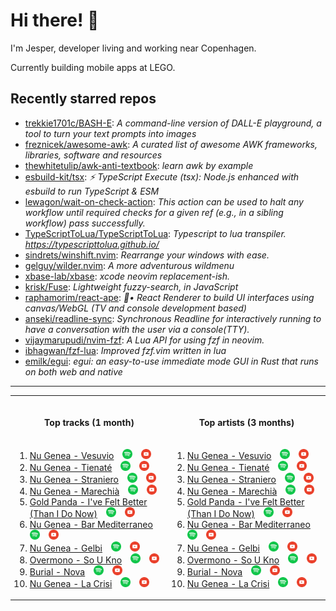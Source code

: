 <h1>Hi there! 👋</h1>

<p>I'm Jesper, developer living and working near Copenhagen.</p>

<p>Currently building mobile apps at LEGO.</p>

<h2>Recently starred repos</h2>

<!-- stars_begin -->

- [trekkie1701c/BASH-E](https://github.com/trekkie1701c/BASH-E): <em>A command-line version of DALL-E playground, a tool to turn your text prompts into images</em>
- [freznicek/awesome-awk](https://github.com/freznicek/awesome-awk): <em>A curated list of awesome AWK frameworks, libraries, software and resources</em>
- [thewhitetulip/awk-anti-textbook](https://github.com/thewhitetulip/awk-anti-textbook): <em>learn awk by example</em>
- [esbuild-kit/tsx](https://github.com/esbuild-kit/tsx): <em>⚡️ TypeScript Execute (tsx): Node.js enhanced with esbuild to run TypeScript & ESM</em>
- [lewagon/wait-on-check-action](https://github.com/lewagon/wait-on-check-action): <em>This action can be used to halt any workflow until required checks for a given ref (e.g., in a sibling workflow) pass successfully. </em>
- [TypeScriptToLua/TypeScriptToLua](https://github.com/TypeScriptToLua/TypeScriptToLua): <em>Typescript to lua transpiler. https://typescripttolua.github.io/</em>
- [sindrets/winshift.nvim](https://github.com/sindrets/winshift.nvim): <em>Rearrange your windows with ease.</em>
- [gelguy/wilder.nvim](https://github.com/gelguy/wilder.nvim): <em>A more adventurous wildmenu</em>
- [xbase-lab/xbase](https://github.com/xbase-lab/xbase): <em>xcode neovim replacement-ish. </em>
- [krisk/Fuse](https://github.com/krisk/Fuse): <em>Lightweight fuzzy-search, in JavaScript</em>
- [raphamorim/react-ape](https://github.com/raphamorim/react-ape): <em>🦍• React Renderer to build UI interfaces using canvas/WebGL (TV and console development based)</em>
- [anseki/readline-sync](https://github.com/anseki/readline-sync): <em>Synchronous Readline for interactively running to have a conversation with the user via a console(TTY).</em>
- [vijaymarupudi/nvim-fzf](https://github.com/vijaymarupudi/nvim-fzf): <em>A Lua API for using fzf in neovim.</em>
- [ibhagwan/fzf-lua](https://github.com/ibhagwan/fzf-lua): <em>Improved fzf.vim written in lua</em>
- [emilk/egui](https://github.com/emilk/egui): <em>egui: an easy-to-use immediate mode GUI in Rust that runs on both web and native</em>
<!-- stars_end -->

<hr>

<table>

<tr>

<th align="center">
<img width="415" height="1">
<p>Top tracks (1 month)</p>
</th>

<th>
<img width="415" height="1">
<p>Top artists (3 months)</p>
</th>

</tr>

<tr>

<td>

<!-- tracks_begin -->

1. [Nu Genea - Vesuvio](https://www.last.fm/music/Nu+Genea/_/Vesuvio) [<img alt="spotify" width="16px" src="assets/spotify.png" />](https://open.spotify.com/search/Nu%20Genea%20Vesuvio) [<img alt="youtube" width="16px" src="assets/youtube.png" />](https://www.youtube.com/results?search_query=Nu%20Genea%20Vesuvio)
2. [Nu Genea - Tienaté](https://www.last.fm/music/Nu+Genea/_/Tienat%C3%A9) [<img alt="spotify" width="16px" src="assets/spotify.png" />](https://open.spotify.com/search/Nu%20Genea%20Tienat%C3%A9) [<img alt="youtube" width="16px" src="assets/youtube.png" />](https://www.youtube.com/results?search_query=Nu%20Genea%20Tienat%C3%A9)
3. [Nu Genea - Straniero](https://www.last.fm/music/Nu+Genea/_/Straniero) [<img alt="spotify" width="16px" src="assets/spotify.png" />](https://open.spotify.com/search/Nu%20Genea%20Straniero) [<img alt="youtube" width="16px" src="assets/youtube.png" />](https://www.youtube.com/results?search_query=Nu%20Genea%20Straniero)
4. [Nu Genea - Marechià](https://www.last.fm/music/Nu+Genea/_/Marechi%C3%A0) [<img alt="spotify" width="16px" src="assets/spotify.png" />](https://open.spotify.com/search/Nu%20Genea%20Marechi%C3%A0) [<img alt="youtube" width="16px" src="assets/youtube.png" />](https://www.youtube.com/results?search_query=Nu%20Genea%20Marechi%C3%A0)
5. [Gold Panda - I've Felt Better (Than I Do Now)](<https://www.last.fm/music/Gold+Panda/_/I%27ve+Felt+Better+(Than+I+Do+Now)>) [<img alt="spotify" width="16px" src="assets/spotify.png" />](<https://open.spotify.com/search/Gold%20Panda%20I've%20Felt%20Better%20(Than%20I%20Do%20Now)>) [<img alt="youtube" width="16px" src="assets/youtube.png" />](<https://www.youtube.com/results?search_query=Gold%20Panda%20I've%20Felt%20Better%20(Than%20I%20Do%20Now)>)
6. [Nu Genea - Bar Mediterraneo](https://www.last.fm/music/Nu+Genea/_/Bar+Mediterraneo) [<img alt="spotify" width="16px" src="assets/spotify.png" />](https://open.spotify.com/search/Nu%20Genea%20Bar%20Mediterraneo) [<img alt="youtube" width="16px" src="assets/youtube.png" />](https://www.youtube.com/results?search_query=Nu%20Genea%20Bar%20Mediterraneo)
7. [Nu Genea - Gelbi](https://www.last.fm/music/Nu+Genea/_/Gelbi) [<img alt="spotify" width="16px" src="assets/spotify.png" />](https://open.spotify.com/search/Nu%20Genea%20Gelbi) [<img alt="youtube" width="16px" src="assets/youtube.png" />](https://www.youtube.com/results?search_query=Nu%20Genea%20Gelbi)
8. [Overmono - So U Kno](https://www.last.fm/music/Overmono/_/So+U+Kno) [<img alt="spotify" width="16px" src="assets/spotify.png" />](https://open.spotify.com/search/Overmono%20So%20U%20Kno) [<img alt="youtube" width="16px" src="assets/youtube.png" />](https://www.youtube.com/results?search_query=Overmono%20So%20U%20Kno)
9. [Burial - Nova](https://www.last.fm/music/Burial/_/Nova) [<img alt="spotify" width="16px" src="assets/spotify.png" />](https://open.spotify.com/search/Burial%20Nova) [<img alt="youtube" width="16px" src="assets/youtube.png" />](https://www.youtube.com/results?search_query=Burial%20Nova)
10. [Nu Genea - La Crisi](https://www.last.fm/music/Nu+Genea/_/La+Crisi) [<img alt="spotify" width="16px" src="assets/spotify.png" />](https://open.spotify.com/search/Nu%20Genea%20La%20Crisi) [<img alt="youtube" width="16px" src="assets/youtube.png" />](https://www.youtube.com/results?search_query=Nu%20Genea%20La%20Crisi)
<!-- tracks_end -->

</td>

<td>

<!-- artists_begin -->

1. [Nu Genea - Vesuvio](https://www.last.fm/music/Nu+Genea/_/Vesuvio) [<img alt="spotify" width="16px" src="assets/spotify.png" />](https://open.spotify.com/search/Nu%20Genea%20Vesuvio) [<img alt="youtube" width="16px" src="assets/youtube.png" />](https://www.youtube.com/results?search_query=Nu%20Genea%20Vesuvio)
2. [Nu Genea - Tienaté](https://www.last.fm/music/Nu+Genea/_/Tienat%C3%A9) [<img alt="spotify" width="16px" src="assets/spotify.png" />](https://open.spotify.com/search/Nu%20Genea%20Tienat%C3%A9) [<img alt="youtube" width="16px" src="assets/youtube.png" />](https://www.youtube.com/results?search_query=Nu%20Genea%20Tienat%C3%A9)
3. [Nu Genea - Straniero](https://www.last.fm/music/Nu+Genea/_/Straniero) [<img alt="spotify" width="16px" src="assets/spotify.png" />](https://open.spotify.com/search/Nu%20Genea%20Straniero) [<img alt="youtube" width="16px" src="assets/youtube.png" />](https://www.youtube.com/results?search_query=Nu%20Genea%20Straniero)
4. [Nu Genea - Marechià](https://www.last.fm/music/Nu+Genea/_/Marechi%C3%A0) [<img alt="spotify" width="16px" src="assets/spotify.png" />](https://open.spotify.com/search/Nu%20Genea%20Marechi%C3%A0) [<img alt="youtube" width="16px" src="assets/youtube.png" />](https://www.youtube.com/results?search_query=Nu%20Genea%20Marechi%C3%A0)
5. [Gold Panda - I've Felt Better (Than I Do Now)](<https://www.last.fm/music/Gold+Panda/_/I%27ve+Felt+Better+(Than+I+Do+Now)>) [<img alt="spotify" width="16px" src="assets/spotify.png" />](<https://open.spotify.com/search/Gold%20Panda%20I've%20Felt%20Better%20(Than%20I%20Do%20Now)>) [<img alt="youtube" width="16px" src="assets/youtube.png" />](<https://www.youtube.com/results?search_query=Gold%20Panda%20I've%20Felt%20Better%20(Than%20I%20Do%20Now)>)
6. [Nu Genea - Bar Mediterraneo](https://www.last.fm/music/Nu+Genea/_/Bar+Mediterraneo) [<img alt="spotify" width="16px" src="assets/spotify.png" />](https://open.spotify.com/search/Nu%20Genea%20Bar%20Mediterraneo) [<img alt="youtube" width="16px" src="assets/youtube.png" />](https://www.youtube.com/results?search_query=Nu%20Genea%20Bar%20Mediterraneo)
7. [Nu Genea - Gelbi](https://www.last.fm/music/Nu+Genea/_/Gelbi) [<img alt="spotify" width="16px" src="assets/spotify.png" />](https://open.spotify.com/search/Nu%20Genea%20Gelbi) [<img alt="youtube" width="16px" src="assets/youtube.png" />](https://www.youtube.com/results?search_query=Nu%20Genea%20Gelbi)
8. [Overmono - So U Kno](https://www.last.fm/music/Overmono/_/So+U+Kno) [<img alt="spotify" width="16px" src="assets/spotify.png" />](https://open.spotify.com/search/Overmono%20So%20U%20Kno) [<img alt="youtube" width="16px" src="assets/youtube.png" />](https://www.youtube.com/results?search_query=Overmono%20So%20U%20Kno)
9. [Burial - Nova](https://www.last.fm/music/Burial/_/Nova) [<img alt="spotify" width="16px" src="assets/spotify.png" />](https://open.spotify.com/search/Burial%20Nova) [<img alt="youtube" width="16px" src="assets/youtube.png" />](https://www.youtube.com/results?search_query=Burial%20Nova)
10. [Nu Genea - La Crisi](https://www.last.fm/music/Nu+Genea/_/La+Crisi) [<img alt="spotify" width="16px" src="assets/spotify.png" />](https://open.spotify.com/search/Nu%20Genea%20La%20Crisi) [<img alt="youtube" width="16px" src="assets/youtube.png" />](https://www.youtube.com/results?search_query=Nu%20Genea%20La%20Crisi)
<!-- artists_end -->

</td>

</tr>

</table>
